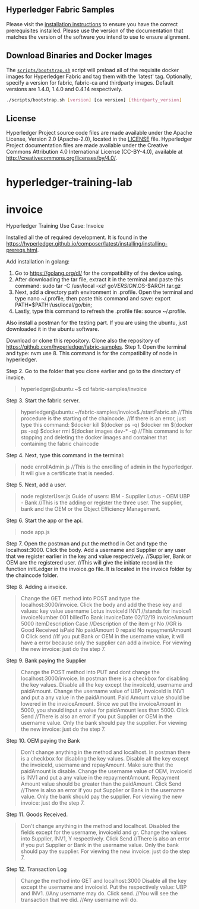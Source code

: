 [//]: # (SPDX-License-Identifier: CC-BY-4.0)

## Hyperledger Fabric Samples

Please visit the [installation instructions](http://hyperledger-fabric.readthedocs.io/en/latest/install.html)
to ensure you have the correct prerequisites installed. Please use the
version of the documentation that matches the version of the software you
intend to use to ensure alignment.

## Download Binaries and Docker Images

The [`scripts/bootstrap.sh`](https://github.com/hyperledger/fabric-samples/blob/release-1.3/scripts/bootstrap.sh)
script will preload all of the requisite docker
images for Hyperledger Fabric and tag them with the 'latest' tag. Optionally,
specify a version for fabric, fabric-ca and thirdparty images. Default versions
are 1.4.0, 1.4.0 and 0.4.14 respectively.

```bash
./scripts/bootstrap.sh [version] [ca version] [thirdparty_version]
```

## License <a name="license"></a>

Hyperledger Project source code files are made available under the Apache
License, Version 2.0 (Apache-2.0), located in the [LICENSE](LICENSE) file.
Hyperledger Project documentation files are made available under the Creative
Commons Attribution 4.0 International License (CC-BY-4.0), available at http://creativecommons.org/licenses/by/4.0/.
# hyperledger-training-lab
# invoice

Hyperledger Training
Use Case: Invoice

Installed all the of required development. It is found in the https://hyperledger.github.io/composer/latest/installing/installing-prereqs.html.

Add installation in golang:
1. Go to https://golang.org/dl/ for the compatibility of the device using.
2. After downloading the tar file, extract it in the terminal and paste this command: sudo tar -C /usr/local -xzf go$VERSION.$OS-$ARCH.tar.gz
3. Next, add a directory path environment in .profile. Open the terminal and type nano ~/.profile, then paste this command and save: export PATH=$PATH:/usr/local/go/bin;
4. Lastly, type this command to refresh the .profile file: source ~/.profile.

Also install a postman for the testing part. If you are using the ubuntu, just downloaded it in the ubuntu software.

Download or clone this repository.
Clone also the repository of https://github.com/hyperledger/fabric-samples.
Step 1. Open the terminal and type: nvm use 8. This command is for the compatibility of node in hyperledger.

Step 2. Go to the folder that you clone earlier and go to the directory of invoice.
> hyperledger@ubuntu:~$ cd fabric-samples/invoice

Step 3. Start the fabric server.
> hyperledger@ubuntu:~/fabric-samples/invoice$./startFabric.sh
//This procedure is the starting of the chaincode.
//If there is an error, just type this command:
> $docker kill $(docker ps -q)
> $docker rm $(docker ps -aq)
> $docker rmi $(docker images dev-* -q)
//This command is for stopping and deleting the docker images and container that containing the fabric chaincode

Step 4. Next, type this command in the terminal:
> node enrollAdmin.js
//This is the enrolling of admin in the hyperledger. It will give a certificate that is needed.

Step 5. Next, add a user.
> node registerUser.js
Guide of users:
IBM - Supplier
Lotus - OEM
UBP - Bank
//This is the adding or register the three user. The supplier, bank and the OEM or the Object Efficiency Management.

Step 6. Start the app or the api.
> node app.js

Step 7. Open the postman and put the method in Get and type the localhost:3000. Click the body. Add a username and Supplier or any user that we register earlier in the key and value respectively.
//Supplier, Bank or OEM are the registered user.
//This will give the initiate record in the function initLedger in the invoice.go file. It is located in the invoice folder by the chaincode folder.

Step 8. Adding a invoice.
> Change the GET method into POST and type the localhost:3000/invoice.
> Click the body and add the these key and values:
key			value
username		Lotus
invoiceId		INV1 //stands for invoice1
invoiceNumber		001
billedTo		Bank
invoiceDate		02/12/19
invoiceAmount		5000
itemDescription		Case //Description of the item
gr			No //GR is Good Received
isPaid			No
paidAmount		0
repaid			No
repaymentAmount		0
> Click send
//If you put Bank or OEM in the username value, it will have a error because only the supplier can add a invoice.
For viewing the new invoice: just do the step 7.

Step 9. Bank paying the Supplier
> Change the POST method into PUT and dont change the localhost:3000/invoice.
> In postman there is a checkbox for disabling the key values. Disable all the key except the invoiceId, username and paidAmount.
> Change the username value of UBP, invoiceId is INV1 and put a any value in the paidAmount. Paid Amount value should be lowered in the invoiceAmount. Since we put the invoiceAmount in 5000, you should input a value for paidAmount less than 5000.
> Click Send
//There is also an error if you put Supplier or OEM in the username value. Only the bank should pay the supplier.
For viewing the new invoice: just do the step 7.

Step 10. OEM paying the Bank
> Don't change anything in the method and localhost.
> In postman there is a checkbox for disabling the key values. Disable all the key except the invoiceId, username and repayAmount. Make sure that the paidAmount is disable.
> Change the username value of OEM, invoiceId is INV1 and put a any value in the repaymentAmount. Repayment Amount value should be greater than the paidAmount.
> Click Send
//There is also an error if you put Supplier or Bank in the username value. Only the bank should pay the supplier.
For viewing the new invoice: just do the step 7.

Step 11. Goods Received.
> Don't change anything in the method and localhost.
> Disabled the fields except for the username, invoiceId and gr.
> Change the values into Supplier, INV1, Y respectively.
> Click Send
//There is also an error if you put Supplier or Bank in the username value. Only the bank should pay the supplier.
For viewing the new invoice: just do the step 7.

Step 12. Transaction Log
> Change the method into GET and localhost:3000
> Disable all the key except the username and invoiceId.
> Put the respectively value: UBP and INV1.
//Any username may do.
> Click send.
//You will see the transaction that we did.
//Any username will do.

